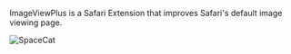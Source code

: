 ImageViewPlus is a Safari Extension that improves Safari's default image viewing page.

![SpaceCat](http://github.com/InScopeApps/ImageViewPlus/raw/master/Screenshots/SpaceCat.png)